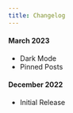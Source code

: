 ```yaml
---
title: Changelog
---
```


#### March 2023

-   Dark Mode
-   Pinned Posts

#### December 2022

-   Initial Release
